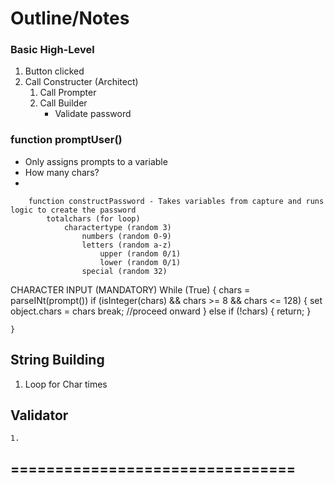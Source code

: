 # Outline/Notes

### Basic High-Level
1. Button clicked
2. Call Constructer (Architect)
    1. Call Prompter
    2. Call Builder
        * Validate password

 
    
### function promptUser()
* Only assigns prompts to a variable
* How many chars?
* 

        function constructPassword - Takes variables from capture and runs logic to create the password
            totalchars (for loop)
                charactertype (random 3)
                    numbers (random 0-9)
                    letters (random a-z)
                        upper (random 0/1)
                        lower (random 0/1)
                    special (random 32)


CHARACTER INPUT (MANDATORY)
    While (True) {
        chars = parseINt(prompt())
        if (isInteger(chars) && chars >= 8 && chars <= 128) {
            set object.chars = chars
            break; //proceed onward
        }
        else if (!chars) {
            return;
        }

    }

## String Building
1. Loop for Char times


## Validator
    1. 


                


================================
- 

                
